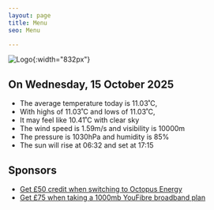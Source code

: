 ```yaml
---
layout: page
title: Menu
seo: Menu

---
```


![Logo](/images/logo.jpg){:width="832px"}

<!-- weather_marker starts -->
## On Wednesday, 15 October 2025

- The average temperature today is 11.03˚C,
- With highs of 11.03˚C and lows of 11.03˚C,
- It may feel like 10.41˚C with clear sky
- The wind speed is 1.59m/s and visibility is 10000m
- The pressure is 1030hPa and humidity is 85%
- The sun will rise at 06:32 and set at 17:15

<!-- weather_marker ends -->

## Sponsors

- [Get £50 credit when switching to Octopus Energy](https://bit.ly/3oD1nnS)
- [Get £75 when taking a 1000mb YouFibre broadband plan](https://aklam.io/91zWhU?)
